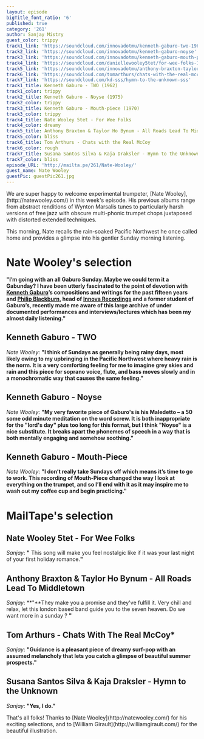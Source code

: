 ```yaml
---
layout: episode
bigTitle_font_ratio: '6'
published: true
category: '261'
author: Sanjay Mistry
guest_color: trippy
track1_link: 'https://soundcloud.com/innovadotmu/kenneth-gaburo-two-1962'
track2_link: 'https://soundcloud.com/innovadotmu/kenneth-gaburo-noyse'
track3_link: 'https://soundcloud.com/innovadotmu/kenneth-gaburo-mouth-piece-1970'
track4_link: 'https://soundcloud.com/daniellewooley5tet/for-wee-folks-1'
track5_link: 'https://soundcloud.com/innovadotmu/anthony-braxton-taylor-ho'
track6_link: 'https://soundcloud.com/tomarthurs/chats-with-the-real-mccoy'
track7_link: 'https://soundcloud.com/kd-sss/hymn-to-the-unknown-sss'
track1_title: Kenneth Gaburo - TWO (1962)
track1_color: trippy
track2_title: Kenneth Gaburo - Noyse (1975)
track2_color: trippy
track3_title: Kenneth Gaburo - Mouth-piece (1970)
track3_color: trippy
track4_title: Nate Wooley 5tet - For Wee Folks
track4_color: dreamy
track5_title: Anthony Braxton & Taylor Ho Bynum - All Roads Lead To Middletown
track5_color: bliss
track6_title: Tom Arthurs - Chats with the Real McCoy
track6_color: rough
track7_title: Susana Santos Silva & Kaja Draksler - Hymn to the Unknown
track7_color: bliss
episode_URL: 'http://mailta.pe/261/Nate-Wooley/'
guest_name: Nate Wooley
guestPic: guestPic261.jpg
---
```

<p id="introduction">We are super happy to welcome experimental trumpeter, [Nate Wooley],(http://natewooley.com/) in this week's episode. His previous albums range from abstract renditions of Wynton Marsalis tunes to particularly harsh versions of free jazz with obscure multi-phonic trumpet chops juxtaposed with distorted extended techniques.</p>
<p>This morning, Nate recalls the rain-soaked Pacific Northwest he once called home and provides a glimpse into his gentler Sunday morning listening.</p>

# Nate Wooley's selection

**"**I’m going with an all Gaburo Sunday. Maybe we could term it a Gabunday? I have been utterly fascinated to the point of devotion with [Kenneth Gaburo](https://en.wikipedia.org/wiki/Kenneth_Gaburo)’s compositions and writings for the past fifteen years and [Philip Blackburn](http://philipblackburn.com/), head of [Innova Recordings](https://www.innova.mu/) and a former student of Gaburo’s, recently made me aware of this large archive of under documented performances and interviews/lectures which has been my almost daily listening.**"**

## Kenneth Gaburo - TWO
_Nate Wooley_: **"**I think of Sundays as generally being rainy days, most likely owing to my upbringing in the Pacific Northwest where heavy rain is the norm. It is a very comforting feeling for me to imagine grey skies and rain and this piece for soprano voice, flute, and bass moves slowly and in a monochromatic way that causes the same feeling.**"**

## Kenneth Gaburo - Noyse
_Nate Wooley_: **"**My very favorite piece of Gaburo's is his Maledetto – a 50 some odd minute meditation on the word screw. It is both inappropriate for the "lord's day" plus too long for this format, but I think "Noyse" is a nice substitute. It breaks apart the phonemes of speech in a way that is both mentally engaging and somehow soothing.**"**

## Kenneth Gaburo - Mouth-Piece
_Nate Wooley_: **"**I don’t really take Sundays off which means it’s time to go to work. This recording of Mouth-Piece changed the way I look at everything on the trumpet, and so I’ll end with it as it may inspire me to wash out my coffee cup and begin practicing.**"**

# MailTape's selection

## Nate Wooley 5tet - For Wee Folks
_Sanjay_: **"** This song will make you feel nostalgic like if it was your last night of your first holiday romance.**"**

## Anthony Braxton & Taylor Ho Bynum - All Roads Lead To Middletown
_Sanjay_: **"**They make you a promise and they've fulfill it. Very chill and relax, let this london based band guide you to the seven heaven. Do we want more in a sunday ? **"**

## Tom Arthurs - Chats With The Real McCoy*
_Sanjay_: **"**Guidance is a pleasant piece of dreamy surf-pop with an assumed melancholy that lets you catch a glimpse of beautiful summer prospects.**"**

## Susana Santos Silva & Kaja Draksler - Hymn to the Unknown
_Sanjay_: **"**Yes, I do.**"**

<p id="outroduction">That's all folks! Thanks to [Nate Wooley](http://natewooley.com/) for his exciting selections, and to [William Girault](http://williamgirault.com/) for the beautiful illustration.</p>
